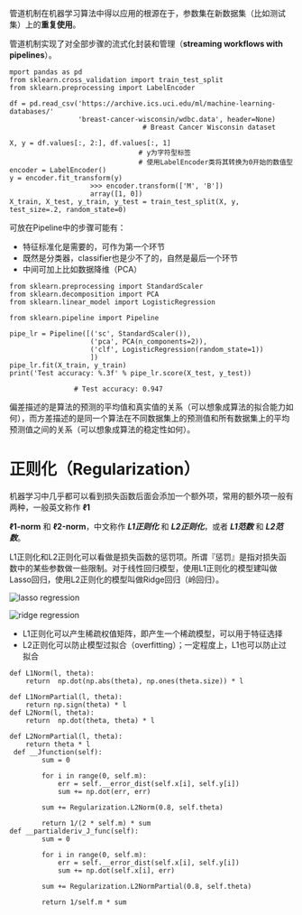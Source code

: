 管道机制在机器学习算法中得以应用的根源在于，参数集在新数据集（比如测试集）上的**重复使用**。

管道机制实现了对全部步骤的流式化封装和管理（**streaming workflows with pipelines**）。

```
mport pandas as pd
from sklearn.cross_validation import train_test_split
from sklearn.preprocessing import LabelEncoder

df = pd.read_csv('https://archive.ics.uci.edu/ml/machine-learning-databases/'
                 'breast-cancer-wisconsin/wdbc.data', header=None)
                                 # Breast Cancer Wisconsin dataset

X, y = df.values[:, 2:], df.values[:, 1]
                                # y为字符型标签
                                # 使用LabelEncoder类将其转换为0开始的数值型
encoder = LabelEncoder()
y = encoder.fit_transform(y)
                    >>> encoder.transform(['M', 'B'])
                    array([1, 0])
X_train, X_test, y_train, y_test = train_test_split(X, y, test_size=.2, random_state=0)

```

可放在Pipeline中的步骤可能有：

- 特征标准化是需要的，可作为第一个环节
- 既然是分类器，classifier也是少不了的，自然是最后一个环节
- 中间可加上比如数据降维（PCA）

```
from sklearn.preprocessing import StandardScaler
from sklearn.decomposition import PCA
from sklearn.linear_model import LogisticRegression

from sklearn.pipeline import Pipeline

pipe_lr = Pipeline([('sc', StandardScaler()),
                    ('pca', PCA(n_components=2)),
                    ('clf', LogisticRegression(random_state=1))
                    ])
pipe_lr.fit(X_train, y_train)
print('Test accuracy: %.3f' % pipe_lr.score(X_test, y_test))

                # Test accuracy: 0.947

```

 偏差描述的是算法的预测的平均值和真实值的关系（可以想象成算法的拟合能力如何），而方差描述的是同一个算法在不同数据集上的预测值和所有数据集上的平均预测值之间的关系（可以想象成算法的稳定性如何）。 

# 正则化（Regularization）

机器学习中几乎都可以看到损失函数后面会添加一个额外项，常用的额外项一般有两种，一般英文称作 **ℓ1**

**ℓ1-norm** 和 **ℓ2-norm**，中文称作 ***L1正则化*** 和 ***L2正则化***，或者 ***L1范数*** 和 ***L2范数***。

L1正则化和L2正则化可以看做是损失函数的惩罚项。所谓『惩罚』是指对损失函数中的某些参数做一些限制。对于线性回归模型，使用L1正则化的模型建叫做Lasso回归，使用L2正则化的模型叫做Ridge回归（岭回归）。

![lasso regression](https://img-blog.csdn.net/20160904184228158)



![ridge regression](https://img-blog.csdn.net/20160904184314333)



- L1正则化可以产生稀疏权值矩阵，即产生一个稀疏模型，可以用于特征选择
- L2正则化可以防止模型过拟合（overfitting）；一定程度上，L1也可以防止过拟合

```
def L1Norm(l, theta):
    return  np.dot(np.abs(theta), np.ones(theta.size)) * l
 
def L1NormPartial(l, theta):
    return np.sign(theta) * l
def L2Norm(l, theta):
    return  np.dot(theta, theta) * l 
 
def L2NormPartial(l, theta):
    return theta * l
 def __Jfunction(self):        
        sum = 0
        
        for i in range(0, self.m):
            err = self.__error_dist(self.x[i], self.y[i])
            sum += np.dot(err, err)
        
        sum += Regularization.L2Norm(0.8, self.theta)
        
        return 1/(2 * self.m) * sum
def __partialderiv_J_func(self):
        sum = 0
 
        for i in range(0, self.m):
            err = self.__error_dist(self.x[i], self.y[i])
            sum += np.dot(self.x[i], err)
 
        sum += Regularization.L2NormPartial(0.8, self.theta)
   
        return 1/self.m * sum

```

